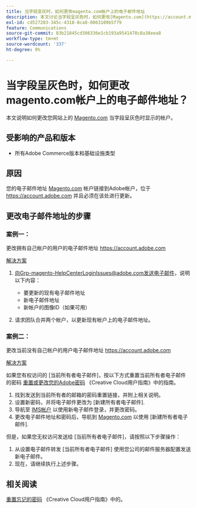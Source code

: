 ```yaml
---
title: 当字段变灰时，如何更改magento.com帐户上的电子邮件地址
description: 本文讨论当字段呈灰色时，如何更改[Magento.com](https://account.magento.com)帐户上的电子邮件地址。
exl-id: cd527203-345c-4318-8ca8-0063109b5f79
feature: Communications
source-git-commit: 83b21845cd306336e1cb193a9541478c8a38eea8
workflow-type: tm+mt
source-wordcount: '337'
ht-degree: 0%

---
```


# 当字段呈灰色时，如何更改magento.com帐户上的电子邮件地址？

本文说明如何更改您网站上的 [Magento.com](https://account.magento.com) 当字段呈灰色时显示的帐户。

## 受影响的产品和版本

* 所有Adobe Commerce版本和基础设施类型

## 原因

您的电子邮件地址 [Magento.com](https://account.magento.com) 帐户链接到Adobe帐户，位于 <https://account.adobe.com> 并且必须在该处进行更新。

## 更改电子邮件地址的步骤

### 案例一：

更改拥有自己帐户的用户的电子邮件地址 <https://account.adobe.com>

<u>解决方案</u>

1. 向Grp-magento-HelpCenterLoginIssues@adobe.com发送电子邮件，说明以下内容：

   * 要更新的现有电子邮件地址
   * 新电子邮件地址
   * 新帐户的图像ID（如果可用）

1. 请求团队合并两个帐户，以更新现有帐户上的电子邮件地址。

### 案例二：

更改当前没有自己帐户的用户电子邮件地址 <https://account.adobe.com>

<u>解决方案</u>

如果您有权访问的 [当前所有者电子邮件]，按以下方式重置当前所有者电子邮件的密码 [重置或更改您的Adobe密码](https://helpx.adobe.com/manage-account/using/change-or-reset-password.html) 《Creative Cloud用户指南》中的指南。

1. 找到发送到当前所有者的邮箱的密码重置链接，并附上相关说明。
1. 设置新密码，并将电子邮件更改为 [新建所有者电子邮件].
1. 导航至 [IMS帐户](https://account.adobe.com/) 以使用新电子邮件登录，并更改密码。
1. 更改电子邮件地址和密码后，导航到 [Magento.com](https://account.magento.com) 以使用 [新建所有者电子邮件].

但是，如果您无权访问发送给 [当前所有者电子邮件]，请按照以下步骤操作：

1. 从设置电子邮件转发 [当前所有者电子邮件] 使用您公司的邮件服务器配置发送新电子邮件。
1. 现在，请继续执行上述步骤。

## 相关阅读

[重置忘记的密码](https://helpx.adobe.com/manage-account/using/change-or-reset-password.html) 《Creative Cloud用户指南》中的。
